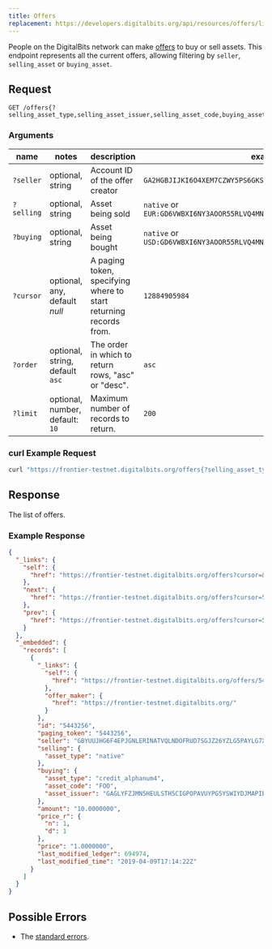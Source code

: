 ```yaml
---
title: Offers
replacement: https://developers.digitalbits.org/api/resources/offers/list/
---
```


People on the DigitalBits network can make [offers](../resources/offer.md) to buy or sell assets. This
endpoint represents all the current offers, allowing filtering by `seller`, `selling_asset` or `buying_asset`.

## Request

```
GET /offers{?selling_asset_type,selling_asset_issuer,selling_asset_code,buying_asset_type,buying_asset_issuer,buying_asset_code,seller,cursor,limit,order}
```

### Arguments

| name | notes | description | example |
| ---- | ----- | ----------- | ------- |
| `?seller` | optional, string | Account ID of the offer creator  | `GA2HGBJIJKI6O4XEM7CZWY5PS6GKSXL6D34ERAJYQSPYA6X6AI7HYW36` |
| `?selling` | optional, string | Asset being sold | `native` or `EUR:GD6VWBXI6NY3AOOR55RLVQ4MNIDSXE5JSAVXUTF35FRRI72LYPI3WL6Z` |
| `?buying` | optional, string | Asset being bought | `native` or `USD:GD6VWBXI6NY3AOOR55RLVQ4MNIDSXE5JSAVXUTF35FRRI72LYPI3WL6Z` |
| `?cursor` | optional, any, default _null_ | A paging token, specifying where to start returning records from. | `12884905984` |
| `?order`  | optional, string, default `asc` | The order in which to return rows, "asc" or "desc". | `asc` |
| `?limit`  | optional, number, default: `10` | Maximum number of records to return. | `200` |

### curl Example Request

```sh
curl "https://frontier-testnet.digitalbits.org/offers{?selling_asset_type,selling_asset_issuer,selling_asset_code,buying_asset_type,buying_asset_issuer,buying_asset_code,seller,cursor,limit,order}"
```

<!-- ### JavaScript Example Request -->

<!-- ```javascript -->
<!-- var DigitalBitsSdk = require('digitalbits-sdk'); -->
<!-- var server = new DigitalBitsSdk.Server('https://frontier-testnet.digitalbits.org'); -->

<!-- server.offers('accounts', 'GBYUUJHG6F4EPJGNLERINATVQLNDOFRUD7SGJZ26YZLG5PAYLG7XUSGF') -->
<!--   .call() -->
<!--   .then(function (offerResult) { -->
<!--     console.log(offerResult); -->
<!--   }) -->
<!--   .catch(function (err) { -->
<!--     console.error(err); -->
<!--   }) -->
<!-- ``` -->

<!-- ### JavaScript Streaming Example -->

<!-- ```javascript -->
<!-- var DigitalBitsSdk = require('digitalbits-sdk') -->
<!-- var server = new DigitalBitsSdk.Server('https://frontier-testnet.digitalbits.org'); -->

<!-- var offerHandler = function (offerResponse) { -->
<!--   console.log(offerResponse); -->
<!-- }; -->

<!-- var es = server.offers('accounts', 'GBYUUJHG6F4EPJGNLERINATVQLNDOFRUD7SGJZ26YZLG5PAYLG7XUSGF') -->
<!--   .cursor('now') -->
<!--   .stream({ -->
<!--     onmessage: offerHandler -->
<!--   }) -->
<!-- ``` -->

## Response

The list of offers.

### Example Response

```json
{
  "_links": {
    "self": {
      "href": "https://frontier-testnet.digitalbits.org/offers?cursor=&limit=10&order=asc"
    },
    "next": {
      "href": "https://frontier-testnet.digitalbits.org/offers?cursor=5443256&limit=10&order=asc"
    },
    "prev": {
      "href": "https://frontier-testnet.digitalbits.org/offers?cursor=5443256&limit=10&order=desc"
    }
  },
  "_embedded": {
    "records": [
      {
        "_links": {
          "self": {
            "href": "https://frontier-testnet.digitalbits.org/offers/5443256"
          },
          "offer_maker": {
            "href": "https://frontier-testnet.digitalbits.org/"
          }
        },
        "id": "5443256",
        "paging_token": "5443256",
        "seller": "GBYUUJHG6F4EPJGNLERINATVQLNDOFRUD7SGJZ26YZLG5PAYLG7XUSGF",
        "selling": {
          "asset_type": "native"
        },
        "buying": {
          "asset_type": "credit_alphanum4",
          "asset_code": "FOO",
          "asset_issuer": "GAGLYFZJMN5HEULSTH5CIGPOPAVUYPG5YSWIYDJMAPIECYEBPM2TA3QR"
        },
        "amount": "10.0000000",
        "price_r": {
          "n": 1,
          "d": 1
        },
        "price": "1.0000000",
        "last_modified_ledger": 694974,
        "last_modified_time": "2019-04-09T17:14:22Z"
      }
    ]
  }
}
```

## Possible Errors

- The [standard errors](../errors.md#standard-errors).
